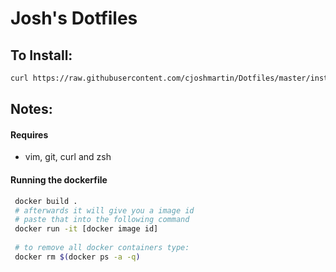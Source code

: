 # Josh's Dotfiles
## To Install:
```bash
curl https://raw.githubusercontent.com/cjoshmartin/Dotfiles/master/install.sh | bash
```

## Notes:

#### Requires
 - vim, git, curl and zsh
 
 
#### Running the dockerfile 

```bash
 docker build .
 # afterwards it will give you a image id
 # paste that into the following command
 docker run -it [docker image id]
 
 # to remove all docker containers type:
 docker rm $(docker ps -a -q)
```
